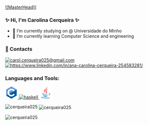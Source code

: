 [![MasterHead](](https://github.com/)
### ✨ Hi, I'm Carolina Cerqueira ✨
- 🔭 I’m currently studying on @ Universidade do Minho
- 🌱 I’m currently learning Computer Science and engineering

### 🔔 Contacts
<p align="left">
    <a href="mailto:carol.cerqueira025@gmail.com">
       <img alt="carol.cerqueira025@gmail.com" title="Email" src="https://custom-icon-badges.demolab.com/badge/-EMAIL-858AE3?style=for-the-badge&logo=mail&logoColor=white"/>
    </a>
    <a href="https://www.linkedin.com/in/ana-carolina-cerqueira-254583281/">
      <img alt="https://www.linkedin.com/in/ana-carolina-cerqueira-254583281/" title="LinkedIn" src="https://custom-icon-badges.demolab.com/badge/-LINKEDIN-B596E5?style=for-the-badge&logo=linkedin&logoColor=white"/>
    </a>
</p>

<h3 align="left">Languages and Tools:</h3>
<p align="left"> <a href="https://www.cprogramming.com/" target="_blank" rel="noreferrer"> <img src="https://raw.githubusercontent.com/devicons/devicon/master/icons/c/c-original.svg" alt="c" width="40" height="40"/> </a> <a href="https://www.haskell.org/" target="_blank" rel="noreferrer"> <img src="https://upload.wikimedia.org/wikipedia/commons/1/1c/Haskell-Logo.svg" alt="haskell" width="40" height="40"/> </a> <a href="https://www.java.com" target="_blank" rel="noreferrer"> <img src="https://raw.githubusercontent.com/devicons/devicon/master/icons/java/java-original.svg" alt="java" width="40" height="40"/> </a> </p>

<p><img align="left" src="https://github-readme-stats.vercel.app/api/top-langs?username=cerqueira025&show_icons=true&locale=en&layout=compact" alt="cerqueira025" /></p>

<p>&nbsp;<img align="center" src="https://github-readme-stats.vercel.app/api?username=cerqueira025&show_icons=true&locale=en" alt="cerqueira025" /></p>

<p><img align="center" src="https://github-readme-streak-stats.herokuapp.com/?user=cerqueira025&" alt="cerqueira025" /></p>


